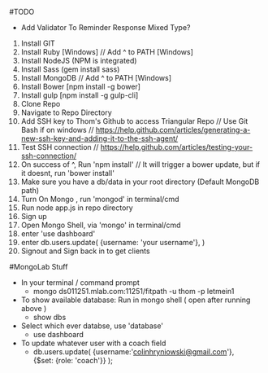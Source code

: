#TODO
  * Add Validator To Reminder Response Mixed Type?


1. Install GIT
2. Install Ruby [Windows]
// Add ^ to PATH [Windows]
3. Install NodeJS (NPM is integrated)
4. Install Sass (gem install sass)
5. Install MongoDB
// Add ^ to PATH [Windows]
6. Install Bower [npm install -g bower]
7. Install gulp [npm install -g gulp-cli]
8. Clone Repo
9. Navigate to Repo Directory
10. Add SSH key to Thom's Github to access Triangular Repo
// Use Git Bash if on windows
// https://help.github.com/articles/generating-a-new-ssh-key-and-adding-it-to-the-ssh-agent/
11. Test SSH connection
// https://help.github.com/articles/testing-your-ssh-connection/
12. On success of ^, Run 'npm install'
// It will trigger a bower update, but if it doesnt, run 'bower install'
13. Make sure you have a db/data in your root directory (Default MongoDB path)
14. Turn On Mongo , run 'mongod' in terminal/cmd
15. Run node app.js in repo directory
16. Sign up
15. Open Mongo Shell, via 'mongo' in terminal/cmd
16. enter 'use dashboard'
17. enter
  db.users.update(
  {username: 'your username'},
  )
18. Signout and Sign back in to get clients


#MongoLab Stuff
* In your terminal / command prompt
  * mongo ds011251.mlab.com:11251/fitpath -u thom -p letmein1
* To show available database: Run in mongo shell ( open after running above )
  * show dbs
* Select which ever databse, use 'database'
  * use dashboard
* To update whatever user with a coach field
  * db.users.update(
    {username:'colinhryniowski@gmail.com'},      
    {$set: {role: 'coach'}}
  );
